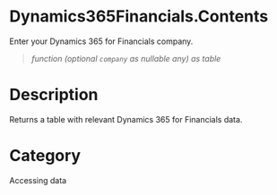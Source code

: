 ﻿# Dynamics365Financials.Contents
Enter your Dynamics 365 for Financials company.
> _function (optional <code>company</code> as nullable any) as table_
# Description 
Returns a table with relevant Dynamics 365 for Financials data. 

# Category 
Accessing data
